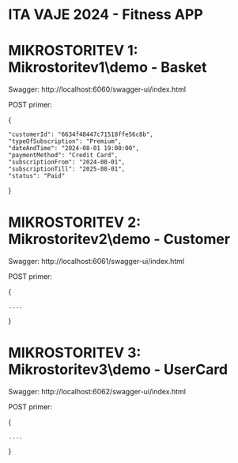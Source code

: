 # ITA VAJE 2024 - Fitness APP
# MIKROSTORITEV 1: Mikrostoritev1\demo - Basket

Swagger: http://localhost:6060/swagger-ui/index.html

POST primer:

{

    "customerId": "6634f48447c71518ffe56c8b",
    "typeOfSubscription": "Premium",
    "dateAndTime": "2024-08-01 19:00:00",
    "paymentMethod": "Credit Card",
    "subscriptionFrom": "2024-08-01",
    "subscriptionTill": "2025-08-01",
    "status": "Paid"
}


# MIKROSTORITEV 2: Mikrostoritev2\demo - Customer

Swagger: http://localhost:6061/swagger-ui/index.html

POST primer:

{

    ....
}


# MIKROSTORITEV 3: Mikrostoritev3\demo - UserCard

Swagger: http://localhost:6062/swagger-ui/index.html

POST primer:

{

    ....
}

